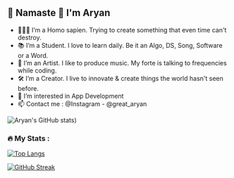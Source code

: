 ## 👋 Namaste 🙏 I'm Aryan

- 🙎🏽‍♂️ I’m a Homo sapien. Trying to create something that even time can't destroy.
- 📚 I’m a Student. I love to learn daily. Be it an Algo, DS, Song, Software or a Word.
- 🎨 I’m an Artist. I like to produce music. My forte is talking to frequencies while coding.
- 🛠  I’m a Creator. I live to innovate & create things the world hasn't seen before.
- 👀 I’m interested in App Development
- 📫 Contact me : @Instagram - @great_aryan

![Aryan's GitHub stats](https://github-readme-stats.vercel.app/api?username=great-aryan&theme=dark&show_icons=true&hide=contribs,issues))

### :fire: My Stats :

[![Top Langs](https://github-readme-stats.vercel.app/api/top-langs/?username=great-aryan)](https://github.com/anuraghazra/github-readme-stats)

[![GitHub Streak](http://github-readme-streak-stats.herokuapp.com?user=great-aryan)](https://git.io/streak-stats)


<!---
great-aryan/great-aryan is a ✨ special ✨ repository because its `README.md` (this file) appears on your GitHub profile.
You can click the Preview link to take a look at your changes.
--->
